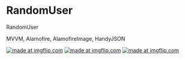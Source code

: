 # RandomUser
RandomUser

MVVM, Alamofire, AlamofireImage, HandyJSON

<a href="https://imgflip.com/gif/2vesf8"><img src="https://i.imgflip.com/2vesf8.gif" title="made at imgflip.com"/></a>
<a href="https://imgflip.com/gif/2vesiv"><img src="https://i.imgflip.com/2vesiv.gif" title="made at imgflip.com"/></a>
<a href="https://imgflip.com/gif/2vjiv8"><img src="https://i.imgflip.com/2vjiv8.gif" title="made at imgflip.com"/></a>
